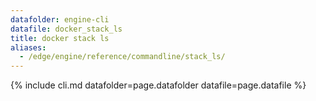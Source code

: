 ```yaml
---
datafolder: engine-cli
datafile: docker_stack_ls
title: docker stack ls
aliases:
  - /edge/engine/reference/commandline/stack_ls/
---
```

<!--
This page is automatically generated from Docker's source code. If you want to
suggest a change to the text that appears here, open a ticket or pull request
in the source repository on GitHub:

https://github.com/docker/cli
-->

{% include cli.md datafolder=page.datafolder datafile=page.datafile %}
